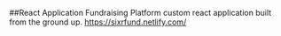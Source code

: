 ##React Application
Fundraising Platform custom react application built from the ground up.
https://sixrfund.netlify.com/
